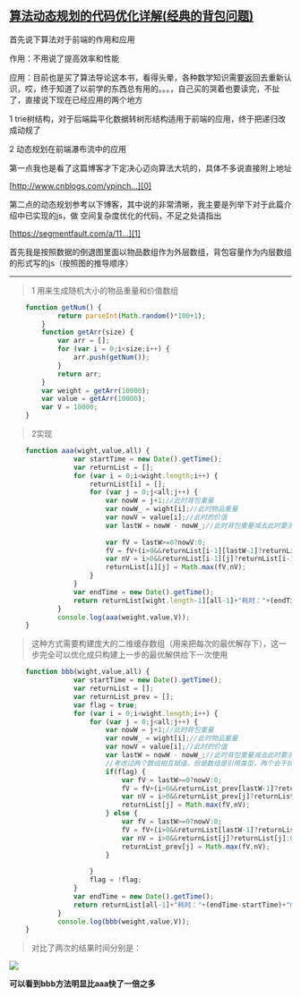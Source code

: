 ## [算法动态规划的代码优化详解(经典的背包问题)](https://segmentfault.com/a/1190000012056776)


首先说下算法对于前端的作用和应用

作用：不用说了提高效率和性能

应用：目前也是买了算法导论这本书，看得头晕，各种数学知识需要返回去重新认识，哎，终于知道了以前学的东西总有用的。。。，自己买的哭着也要读完，不扯了，直接说下现在已经应用的两个地方

1 trie树结构，对于后端扁平化数据转树形结构适用于前端的应用，终于把递归改成动规了

2 动态规划在前端瀑布流中的应用

第一点我也是看了这篇博客才下定决心迈向算法大坑的，具体不多说直接附上地址

[http://www.cnblogs.com/ypinch...][0]

第二点的动态规划参考以下博客，其中说的非常清晰，我主要是列举下对于此篇介绍中已实现的js，做 空间复杂度优化的代码，不足之处请指出

[https://segmentfault.com/a/11...][1]

首先我是按照数据的倒退图里面以物品数组作为外层数组，背包容量作为内层数组的形式写的js（按照图的推导顺序）

- - -

> 1 用来生成随机大小的物品重量和价值数组

```js
    function getNum() {
            return parseInt(Math.random()*100+1);
        }
        function getArr(size) {
            var arr = [];
            for (var i = 0;i<size;i++) {
                arr.push(getNum());
            }
            return arr;
        }
        var weight = getArr(10000);
        var value = getArr(10000);
        var V = 10000;
    }
```

> 2实现

```js
    function aaa(wight,value,all) {
                var startTime = new Date().getTime();
                var returnList = [];
                for (var i = 0;i<wight.length;i++) {
                    returnList[i] = [];
                    for (var j = 0;j<all;j++) {
                        var nowW = j+1;//此时背包重量
                        var nowW_ = wight[i];//此时物品重量
                        var nowV = value[i];//此时的价值
                        var lastW = nowW - nowW_;//此时背包重量减去此时要添加的物品后的重量
                        
                        var fV = lastW>=0?nowV:0;
                        fV = fV+(i>0&&returnList[i-1][lastW-1]?returnList[i-1][lastW-1]:0);
                        var nV = i>0&&returnList[i-1][j]?returnList[i-1][j]:0;
                        returnList[i][j] = Math.max(fV,nV);
                    }
                }
                var endTime = new Date().getTime();
                return returnList[wight.length-1][all-1]+"耗时："+(endTime-startTime)+"ms";
            }
            console.log(aaa(weight,value,V));
    }
```

> 这种方式需要构建庞大的二维缓存数组（用来把每次的最优解存下），这一步完全可以优化成只构建上一步的最优解供给下一次使用

```js
    function bbb(wight,value,all) {
                var startTime = new Date().getTime();
                var returnList = [];
                var returnList_prev = [];
                var flag = true;
                for (var i = 0;i<wight.length;i++) {
                    for (var j = 0;j<all;j++) {
                        var nowW = j+1;//此时背包重量
                        var nowW_ = wight[i];//此时物品重量
                        var nowV = value[i];//此时的价值
                        var lastW = nowW - nowW_;//此时背包重量减去此时要添加的物品后的重量
                        //考虑过两个数组相互赋值，但是数组是引用类型，两个会干扰，如果深拷贝那就更影响速度，所以想到这种两个数组相互使用相互覆盖的方式来避免构建庞大的二维数组
                        if(flag) {
                            var fV = lastW>=0?nowV:0;
                            fV = fV+(i>0&&returnList_prev[lastW-1]?returnList_prev[lastW-1]:0);
                            var nV = i>0&&returnList_prev[j]?returnList_prev[j]:0;
                            returnList[j] = Math.max(fV,nV);
                        } else {
                            var fV = lastW>=0?nowV:0;
                            fV = fV+(i>0&&returnList[lastW-1]?returnList[lastW-1]:0);
                            var nV = i>0&&returnList[j]?returnList[j]:0;
                            returnList_prev[j] = Math.max(fV,nV);
                        }
                        
                    }
                    flag = !flag;
                }
                var endTime = new Date().getTime();
                return returnList[all-1]+"耗时："+(endTime-startTime)+"ms";
            }
            console.log(bbb(weight,value,V));
    }
```

> 对比了两次的结果时间分别是：

![][2]

**可以看到bbb方法明显比aaa快了一倍之多**

[0]: http://www.cnblogs.com/ypinchina/p/7306581.html
[1]: https://segmentfault.com/a/1190000006082676
[2]: https://segmentfault.com/img/bVYKGd